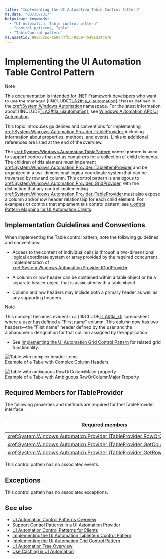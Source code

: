 ```yaml
---
title: "Implementing the UI Automation Table Control Pattern"
ms.date: "03/30/2017"
helpviewer_keywords: 
  - "UI Automation, Table control pattern"
  - "control patterns, Table"
  - "TableControl pattern"
ms.assetid: 880cd85c-aa8c-4fb5-9369-45491d34bb78
---
```

# Implementing the UI Automation Table Control Pattern
> [!NOTE]
>  This documentation is intended for .NET Framework developers who want to use the managed [!INCLUDE[TLA2#tla_uiautomation](../../../includes/tla2sharptla-uiautomation-md.md)] classes defined in the <xref:System.Windows.Automation> namespace. For the latest information about [!INCLUDE[TLA2#tla_uiautomation](../../../includes/tla2sharptla-uiautomation-md.md)], see [Windows Automation API: UI Automation](https://go.microsoft.com/fwlink/?LinkID=156746).  
  
 This topic introduces guidelines and conventions for implementing <xref:System.Windows.Automation.Provider.ITableProvider>, including information about properties, methods, and events. Links to additional references are listed at the end of the overview.  
  
 The <xref:System.Windows.Automation.TablePattern> control pattern is used to support controls that act as containers for a collection of child elements. The children of this element must implement <xref:System.Windows.Automation.Provider.ITableItemProvider> and be organized in a two-dimensional logical coordinate system that can be traversed by row and column. This control pattern is analogous to <xref:System.Windows.Automation.Provider.IGridProvider>, with the distinction that any control implementing <xref:System.Windows.Automation.Provider.ITableProvider> must also expose a column and/or row header relationship for each child element. For examples of controls that implement this control pattern, see [Control Pattern Mapping for UI Automation Clients](../../../docs/framework/ui-automation/control-pattern-mapping-for-ui-automation-clients.md).  
  
<a name="Implementation_Guidelines_and_Conventions"></a>   
## Implementation Guidelines and Conventions  
 When implementing the Table control pattern, note the following guidelines and conventions:  
  
- Access to the content of individual cells is through a two-dimensional logical coordinate system or array provided by the required concurrent implementation of <xref:System.Windows.Automation.Provider.IGridProvider>.  
  
- A column or row header can be contained within a table object or be a separate header object that is associated with a table object.  
  
- Column and row headers may include both a primary header as well as any supporting headers.  
  
> [!NOTE]
>  This concept becomes evident in a [!INCLUDE[TLA#tla_xl](../../../includes/tlasharptla-xl-md.md)] spreadsheet where a user has defined a "First name" column. This column now has two headers—the "First name" header defined by the user and the alphanumeric designation for that column assigned by the application.  
  
- See [Implementing the UI Automation Grid Control Pattern](../../../docs/framework/ui-automation/implementing-the-ui-automation-grid-control-pattern.md) for related grid functionality.  
  
 ![Table with complex header items.](../../../docs/framework/ui-automation/media/uia-tablepattern-complex-column-headers.PNG "UIA_TablePattern_Complex_Column_Headers")  
Example of a Table with Complex Column Headers  
  
 ![Table with ambiguous RowOrColumnMajor property.](../../../docs/framework/ui-automation/media/uia-tablepattern-roworcolumnmajorproperty.PNG "UIA_TablePattern_RowOrColumnMajorProperty")  
Example of a Table with Ambiguous RowOrColumnMajor Property  
  
<a name="Required_Members_for_ITableProvider"></a>   
## Required Members for ITableProvider  
 The following properties and methods are required for the ITableProvider interface.  
  
|Required members|Member type|Notes|  
|----------------------|-----------------|-----------|  
|<xref:System.Windows.Automation.Provider.ITableProvider.RowOrColumnMajor%2A>|Property|None|  
|<xref:System.Windows.Automation.Provider.ITableProvider.GetColumnHeaders%2A>|Method|None|  
|<xref:System.Windows.Automation.Provider.ITableProvider.GetRowHeaders%2A>|Method|None|  
  
 This control pattern has no associated events.  
  
<a name="Exceptions"></a>   
## Exceptions  
 This control pattern has no associated exceptions.  
  
## See also

- [UI Automation Control Patterns Overview](../../../docs/framework/ui-automation/ui-automation-control-patterns-overview.md)
- [Support Control Patterns in a UI Automation Provider](../../../docs/framework/ui-automation/support-control-patterns-in-a-ui-automation-provider.md)
- [UI Automation Control Patterns for Clients](../../../docs/framework/ui-automation/ui-automation-control-patterns-for-clients.md)
- [Implementing the UI Automation TableItem Control Pattern](../../../docs/framework/ui-automation/implementing-the-ui-automation-tableitem-control-pattern.md)
- [Implementing the UI Automation Grid Control Pattern](../../../docs/framework/ui-automation/implementing-the-ui-automation-grid-control-pattern.md)
- [UI Automation Tree Overview](../../../docs/framework/ui-automation/ui-automation-tree-overview.md)
- [Use Caching in UI Automation](../../../docs/framework/ui-automation/use-caching-in-ui-automation.md)
